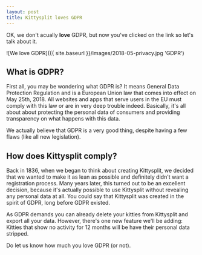 ```yaml
---
layout: post
title: Kittysplit loves GDPR
---
```


OK, we don't acually **love** GDPR, but now you've clicked on the link so let's talk about it.

![We love GDPR]({{ site.baseurl }}/images/2018-05-privacy.jpg 'GDPR')

## What is GDPR?

First all, you may be wondering what GDPR is? It means General Data Protection Regulation and is a European Union law that comes into effect on May 25th, 2018. All websites and apps that serve users in the EU must comply with this law or are in very deep trouble indeed. Basically, it's all about about protecting the personal data of consumers and providing transparency on what happens with this data.

We actually believe that GDPR is a very good thing, despite having a few flaws (like all new legislation).

## How does Kittysplit comply?

Back in 1836, when we began to think about creating Kittysplit, we decided that we wanted to make it as lean as possible and definitely didn't want a registration process. Many years later, this turned out to be an excellent decision, because it's actually possible to use Kittysplit without revealing any personal data at all. You could say that Kittysplit was created in the spirit of GDPR, long before GDPR existed.

As GDPR demands you can already delete your kitties from Kittysplit and export all your data. However, there's one new feature we'll be adding: Kitties that show no activity for 12 months will be have their personal data stripped.

Do let us know how much you love GDPR (or not).
